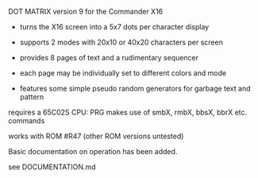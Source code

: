 DOT MATRIX version 9 for the Commander X16

- turns the X16 screen into a 5x7 dots per character display

- supports 2 modes with 20x10 or 40x20 characters per screen

- provides 8 pages of text and a rudimentary sequencer

- each page may be individually set to different colors and mode

- features some simple pseudo random generators for garbage text and pattern


requires a 65C02S CPU: PRG makes use of smbX, rmbX, bbsX, bbrX etc. commands

works with ROM #R47 (other ROM versions untested)

Basic documentation on operation has been added.

see DOCUMENTATION.md

